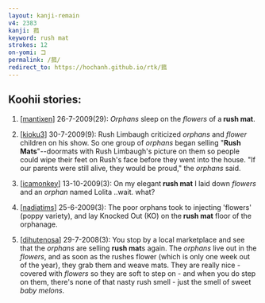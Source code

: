 ```yaml
---
layout: kanji-remain
v4: 2383
kanji: 菰
keyword: rush mat
strokes: 12
on-yomi: コ
permalink: /菰/
redirect_to: https://hochanh.github.io/rtk/菰
---
```


## Koohii stories: 

1) [<a href="http://kanji.koohii.com/profile/mantixen">mantixen</a>] 26-7-2009(29): <em>Orphans</em> sleep on the <em>flowers</em> of a<strong> rush mat</strong>.

2) [<a href="http://kanji.koohii.com/profile/kioku3">kioku3</a>] 30-7-2009(9): Rush Limbaugh criticized <em>orphans</em> and <em>flower</em> children on his show. So one group of <em>orphans</em> began selling &quot;<strong>Rush Mats</strong>&quot;--doormats with Rush Limbaugh&#039;s picture on them so people could wipe their feet on Rush&#039;s face before they went into the house. &quot;If our parents were still alive, they would be proud,&quot; the <em>orphans</em> said.

3) [<a href="http://kanji.koohii.com/profile/icamonkey">icamonkey</a>] 13-10-2009(3): On my elegant<strong> rush mat</strong> I laid down <em>flowers</em> and an <em>orphan</em> named Lolita ..wait. what?

4) [<a href="http://kanji.koohii.com/profile/nadiatims">nadiatims</a>] 25-6-2009(3): The poor orphans took to injecting &#039;flowers&#039; (poppy variety), and lay Knocked Out (KO) on the<strong> rush mat</strong> floor of the orphanage.

5) [<a href="http://kanji.koohii.com/profile/dihutenosa">dihutenosa</a>] 29-7-2008(3): You stop by a local marketplace and see that the <em>orphans</em> are selling <strong>rush mat</strong>s again. The <em>orphans</em> live out in the <em>flowers</em>, and as soon as the rushes flower (which is only one week out of the year), they grab them and weave mats. They are really nice - covered with <em>flowers</em> so they are soft to step on - and when you do step on them, there&#039;s none of that nasty rush smell - just the smell of sweet <em>baby melons</em>.

